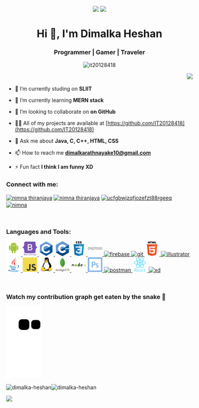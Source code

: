 <p align="center">
  <img src="https://capsule-render.vercel.app/api?type=waving&color=gradient&text=Hello!&height=100&section=header"/>
  <img src="https://res.cloudinary.com/dv0e2cfok/image/upload/v1668028966/My%20Stuff/animation_500_laa5d52j_vdcjjq.gif" />



<h1 align="center">Hi 👋, I'm Dimalka Heshan</h1>
<h3 align="center">Programmer | Gamer | Traveler</h3>
</p>

<p align="center"><img src="https://komarev.com/ghpvc/?username=it20128418&label=Profile%20views&color=0e75b6&style=flat" alt="it20128418" /></p>
<p align="right"><img src="https://res.cloudinary.com/dv0e2cfok/image/upload/v1668048473/My%20Stuff/animation_500_laagyzy9_mgubhm.gif" /></p>

- 🔭 I’m currently studing on **SLIIT**

- 🌱 I’m currently learning **MERN stack**

- 👯 I’m looking to collaborate on **on GitHub**

- 👨‍💻 All of my projects are available at [https://github.com/IT20128418](https://github.com/IT20128418)

- 💬 Ask me about **Java, C, C++, HTML, CSS**

- 📫 How to reach me **dimalkarathnayake10@gmail.com**

- ⚡ Fun fact **I think I am funny XD**

<h3 align="left">Connect with me:</h3>
<p align="left">
<a href="https://www.facebook.com/dimalka.heshan/" target="blank"><img align="center" src="https://raw.githubusercontent.com/rahuldkjain/github-profile-readme-generator/master/src/images/icons/Social/facebook.svg" alt="nimna thiranjaya" height="30" width="40" /></a>
<a href="https://www.instagram.com/dima_hesh/?hl=en" target="blank"><img align="center" src="https://raw.githubusercontent.com/rahuldkjain/github-profile-readme-generator/master/src/images/icons/Social/instagram.svg" alt="nimna thiranjaya" height="30" width="40" /></a>
<a href="" target="blank"><img align="center" src="https://raw.githubusercontent.com/rahuldkjain/github-profile-readme-generator/master/src/images/icons/Social/youtube.svg" alt="ucfgbwjzqfjozefzt88rgeeq" height="30" width="40" /></a>
<a href="https://www.linkedin.com/in/dimalka-heshan-a5578a221/" target="blank"><img align="center" src="https://raw.githubusercontent.com/rahuldkjain/github-profile-readme-generator/master/src/images/icons/Social/linked-in-alt.svg" alt="nimna" height="30" width="40" /></a>
</p>
<br>
<h3 align="left">Languages and Tools:</h3>
<p align="left"> <a href="https://developer.android.com" target="_blank"> <img src="https://raw.githubusercontent.com/devicons/devicon/master/icons/android/android-original-wordmark.svg" alt="android" width="40" height="40"/> </a> <a href="https://getbootstrap.com" target="_blank"> <img src="https://raw.githubusercontent.com/devicons/devicon/master/icons/bootstrap/bootstrap-plain-wordmark.svg" alt="bootstrap" width="40" height="40"/> </a> <a href="https://www.cprogramming.com/" target="_blank"> <img src="https://raw.githubusercontent.com/devicons/devicon/master/icons/c/c-original.svg" alt="c" width="40" height="40"/> </a> <a href="https://www.w3schools.com/cpp/" target="_blank"> <img src="https://raw.githubusercontent.com/devicons/devicon/master/icons/cplusplus/cplusplus-original.svg" alt="cplusplus" width="40" height="40"/> </a> <a href="https://www.w3schools.com/css/" target="_blank"> <img src="https://raw.githubusercontent.com/devicons/devicon/master/icons/css3/css3-original-wordmark.svg" alt="css3" width="40" height="40"/> </a> <a href="https://expressjs.com" target="_blank"> <img src="https://raw.githubusercontent.com/devicons/devicon/master/icons/express/express-original-wordmark.svg" alt="express" width="40" height="40"/> </a> <a href="https://firebase.google.com/" target="_blank"> <img src="https://www.vectorlogo.zone/logos/firebase/firebase-icon.svg" alt="firebase" width="40" height="40"/> </a> <a href="https://git-scm.com/" target="_blank"> <img src="https://www.vectorlogo.zone/logos/git-scm/git-scm-icon.svg" alt="git" width="40" height="40"/> </a> <a href="https://www.w3.org/html/" target="_blank"> <img src="https://raw.githubusercontent.com/devicons/devicon/master/icons/html5/html5-original-wordmark.svg" alt="html5" width="40" height="40"/> </a> <a href="https://www.adobe.com/in/products/illustrator.html" target="_blank"> <img src="https://www.vectorlogo.zone/logos/adobe_illustrator/adobe_illustrator-icon.svg" alt="illustrator" width="40" height="40"/> </a> <a href="https://www.java.com" target="_blank"> <img src="https://raw.githubusercontent.com/devicons/devicon/master/icons/java/java-original.svg" alt="java" width="40" height="40"/> </a> <a href="https://developer.mozilla.org/en-US/docs/Web/JavaScript" target="_blank"> <img src="https://raw.githubusercontent.com/devicons/devicon/master/icons/javascript/javascript-original.svg" alt="javascript" width="40" height="40"/> </a> <a href="https://www.linux.org/" target="_blank"> <img src="https://raw.githubusercontent.com/devicons/devicon/master/icons/linux/linux-original.svg" alt="linux" width="40" height="40"/> </a> <a href="https://www.mongodb.com/" target="_blank"> <img src="https://raw.githubusercontent.com/devicons/devicon/master/icons/mongodb/mongodb-original-wordmark.svg" alt="mongodb" width="40" height="40"/> </a>  <a href="https://nodejs.org" target="_blank"> <img src="https://raw.githubusercontent.com/devicons/devicon/master/icons/nodejs/nodejs-original-wordmark.svg" alt="nodejs" width="40" height="40"/> </a> <a href="https://www.photoshop.com/en" target="_blank"> <img src="https://raw.githubusercontent.com/devicons/devicon/master/icons/photoshop/photoshop-line.svg" alt="photoshop" width="40" height="40"/> </a> <a href="https://postman.com" target="_blank"> <img src="https://www.vectorlogo.zone/logos/getpostman/getpostman-icon.svg" alt="postman" width="40" height="40"/> </a> <a href="https://reactjs.org/" target="_blank"> <img src="https://raw.githubusercontent.com/devicons/devicon/master/icons/react/react-original-wordmark.svg" alt="react" width="40" height="40"/> </a> </a> <a href="https://www.adobe.com/products/xd.html" target="_blank"> <img src="https://cdn.worldvectorlogo.com/logos/adobe-xd.svg" alt="xd" width="40" height="40"/> </a> </p
<br><br>

### Watch my contribution graph get eaten by the snake 🐍

![mishmanners snake gif](https://github.com/dimalka-heshan/dimalka-heshan/blob/output/github-contribution-grid-snake.svg)


<img align="left" src="https://github-readme-stats.vercel.app/api/top-langs?username=dimalka-heshan&show_icons=true&locale=en&layout=compact&theme=dracula" alt="dimalka-heshan" />&nbsp;
<img align="left" src="https://github-readme-stats.vercel.app/api?username=dimalka-heshan&show_icons=true&locale=en&theme=dracula" alt="dimalka-heshan" />
<p align="left">
  <img src="https://capsule-render.vercel.app/api?type=waving&color=gradient&height=100&section=footer"/>
</p>

